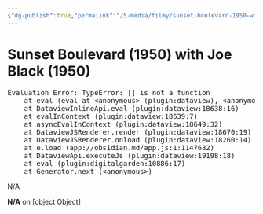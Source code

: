 ```yaml
---
{"dg-publish":true,"permalink":"/5-media/filmy/sunset-boulevard-1950-with-joe-black/","contentClasses":"movie","tags":["to-watch","фильм","#N/A"]}
---
```


# Sunset Boulevard (1950) with Joe Black (1950)
<pre class="dataview dataview-error">Evaluation Error: TypeError: [] is not a function
    at eval (eval at &lt;anonymous&gt; (plugin:dataview), &lt;anonymous&gt;:1:43)
    at DataviewInlineApi.eval (plugin:dataview:18638:16)
    at evalInContext (plugin:dataview:18639:7)
    at asyncEvalInContext (plugin:dataview:18649:32)
    at DataviewJSRenderer.render (plugin:dataview:18670:19)
    at DataviewJSRenderer.onload (plugin:dataview:18260:14)
    at e.load (app://obsidian.md/app.js:1:1147632)
    at DataviewApi.executeJs (plugin:dataview:19198:18)
    at eval (plugin:digitalgarden:10886:17)
    at Generator.next (&lt;anonymous&gt;)</pre>​​N/A

**N/A** on [object Object]
